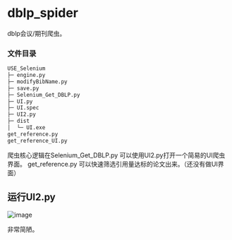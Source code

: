 # dblp_spider
dblp会议/期刊爬虫。
### 文件目录
```bash
USE_Selenium
├─ engine.py
├─ modifyBibName.py
├─ save.py
├─ Selenium_Get_DBLP.py
├─ UI.py
├─ UI.spec
├─ UI2.py
├─ dist
│  └─ UI.exe
get_reference.py
get_reference_UI.py
```
爬虫核心逻辑在Selenium_Get_DBLP.py
可以使用UI2.py打开一个简易的UI爬虫界面。
get_reference.py 可以快速筛选引用量达标的论文出来。（还没有做UI界面）

## 运行UI2.py
![image](https://github.com/user-attachments/assets/f32ab61d-f458-4bf3-b6fd-14d890365c8c)

非常简陋。
